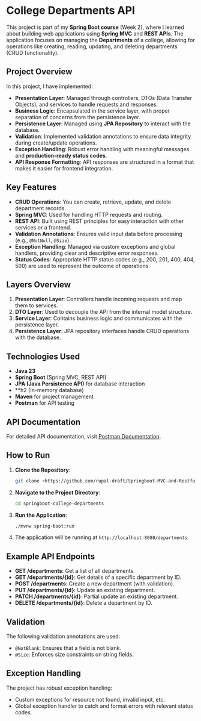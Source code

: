 # College Departments API

This project is part of my **Spring Boot course** (Week 2), where I learned about building web applications using **Spring MVC** and **REST APIs**. The application focuses on managing the **Departments** of a college, allowing for operations like creating, reading, updating, and deleting departments (CRUD functionality).

## Project Overview

In this project, I have implemented:
- **Presentation Layer**: Managed through controllers, DTOs (Data Transfer Objects), and services to handle requests and responses.
- **Business Logic**: Encapsulated in the service layer, with proper separation of concerns from the persistence layer.
- **Persistence Layer**: Managed using **JPA Repository** to interact with the database.
- **Validation**: Implemented validation annotations to ensure data integrity during create/update operations.
- **Exception Handling**: Robust error handling with meaningful messages and **production-ready status codes**.
- **API Response Formatting**: API responses are structured in a format that makes it easier for frontend integration.

## Key Features
- **CRUD Operations**: You can create, retrieve, update, and delete department records.
- **Spring MVC**: Used for handling HTTP requests and routing.
- **REST API**: Built using REST principles for easy interaction with other services or a frontend.
- **Validation Annotations**: Ensures valid input data before processing (e.g., `@NotNull`, `@Size`).
- **Exception Handling**: Managed via custom exceptions and global handlers, providing clear and descriptive error responses.
- **Status Codes**: Appropriate HTTP status codes (e.g., 200, 201, 400, 404, 500) are used to represent the outcome of operations.

## Layers Overview
1. **Presentation Layer**: Controllers handle incoming requests and map them to services.
2. **DTO Layer**: Used to decouple the API from the internal model structure.
3. **Service Layer**: Contains business logic and communicates with the persistence layer.
4. **Persistence Layer**: JPA repository interfaces handle CRUD operations with the database.

## Technologies Used
- **Java 23**
- **Spring Boot** (Spring MVC, REST API)
- **JPA (Java Persistence API)** for database interaction
- **h2 (In-memory database)
- **Maven** for project management
- **Postman** for API testing

## API Documentation

For detailed API documentation, visit [Postman Documentation](https://documenter.getpostman.com/view/30415721/2sAXxY48ih).

## How to Run

1. **Clone the Repository**:
    ```bash
    git clone <https://github.com/rupal-draft/Springboot-MVC-and-Restful-API.git>
    ```

2. **Navigate to the Project Directory**:
    ```bash
    cd springboot-college-departments
    ```

3. **Run the Application**:
    ```bash
    ./mvnw spring-boot:run
    ```

4. The application will be running at `http://localhost:8080/departments`.

## Example API Endpoints

- **GET /departments**: Get a list of all departments.
- **GET /departments/{id}**: Get details of a specific department by ID.
- **POST /departments**: Create a new department (with validation).
- **PUT /departments/{id}**: Update an existing department.
- **PATCH /departments/{id}**: Partial update an existing department.
- **DELETE /departments/{id}**: Delete a department by ID.

## Validation
The following validation annotations are used:
- `@NotBlank`: Ensures that a field is not blank.
- `@Size`: Enforces size constraints on string fields.

## Exception Handling
The project has robust exception handling:
- Custom exceptions for resource not found, invalid input, etc.
- Global exception handler to catch and format errors with relevant status codes.

